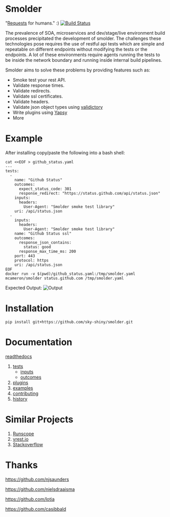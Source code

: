 Smolder
=======

"[Requests](https://github.com/kennethreitz/requests) for humans."  :)
[![Build Status](https://travis-ci.org/sky-shiny/smolder.svg?branch=master)](https://travis-ci.org/sky-shiny/smolder)

The prevalence of SOA, microservices and dev/stage/live environment build processes precipitated the development of smolder.
The challenges these technologies pose requires the use of restful api tests which are simple and repeatable on
different endpoints without modifying the tests or the endpoints.  A lot of these environments require agents running the
tests to be inside the network boundary and running inside internal build pipelines.

Smolder aims to solve these problems by providing features such as:

- Smoke test your rest API.
- Validate response times.
- Validate redirects.
- Validate ssl certificates.
- Validate headers.
- Validate json object types using [validictory](https://github.com/jamesturk/validictory)
- Write plugins using [Yapsy](https://github.com/tibonihoo/yapsy)
- More

Example
=======

After installing copy/paste the following into a bash shell:
```
cat <<EOF > github_status.yaml
---
tests:
  -
    name: "Github Status"
    outcomes:
      expect_status_code: 301
      response_redirect: "https://status.github.com/api/status.json"
    inputs:
      headers:
        User-Agent: "Smolder smoke test library"
    uri: /api/status.json
  -
    inputs:
      headers:
        User-Agent: "Smolder smoke test library"
    name: "Github Status ssl"
    outcomes:
      response_json_contains:
        status: good
      response_max_time_ms: 200
    port: 443
    protocol: https
    uri: /api/status.json
EOF
docker run -v $(pwd)/github_status.yaml:/tmp/smolder.yaml mcameron/smolder status.github.com /tmp/smolder.yaml
```

Expected Output:
![Output](https://raw.githubusercontent.com/sky-shiny/smolder/master/docs/output.png)

Installation
============

```
pip install git+https://github.com/sky-shiny/smolder.git
```

Documentation
=============

[readthedocs](http://smolder.readthedocs.io)

1. [tests](docs/tests.md)
    - [inputs](docs/inputs.md)
    - [outcomes](docs/outcomes.md)
2. [plugins](docs/plugins.md)
3. [examples](docs/examples.md)
4. [contributing](docs/contributing.md)
5. [history](./HISTORY)

Similar Projects
================

1. [Runscope](https://www.runscope.com/)
2. [vrest.io](http://vrest.io)
3. [Stackoverflow](http://stackoverflow.com/questions/12135309/automated-testing-for-rest-api)

Thanks
======

https://github.com/njsaunders

https://github.com/nielsdraaisma

https://github.com/lotia

https://github.com/casibbald

